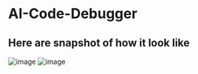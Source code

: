 # AI-Code-Debugger
## Here are snapshot of how it look like
![image](https://github.com/msoumen097/AI-Code-Debugger/assets/93898777/803482dc-d9f3-477f-a2c9-acf5e8dbca8a)
![image](https://github.com/msoumen097/AI-Code-Debugger/assets/93898777/fb70a6f5-5eea-4e6e-acec-17ccdd3dcf51)
